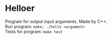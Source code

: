 # Helloer  
Program for output input arguments. Made by C++.  
Run program: `make; ./hello <argument>`  
Tests for program: `make test`  